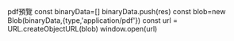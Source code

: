 pdf預覽  const binaryData=[]
         binaryData.push(res)
         const blob=new Blob(binaryData,{type,'application/pdf'})
         const url = URL.createObjectURL(blob)
         window.open(url)